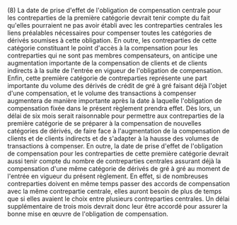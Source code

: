 (8) La date de prise d'effet de l'obligation de compensation centrale pour les contreparties de la première catégorie devrait tenir compte du fait qu'elles pourraient ne pas avoir établi avec les contreparties centrales les liens préalables nécessaires pour compenser toutes les catégories de dérivés soumises à cette obligation. En outre, les contreparties de cette catégorie constituant le point d'accès à la compensation pour les contreparties qui ne sont pas membres compensateurs, on anticipe une augmentation importante de la compensation de clients et de clients indirects à la suite de l'entrée en vigueur de l'obligation de compensation. Enfin, cette première catégorie de contreparties représente une part importante du volume des dérivés de crédit de gré à gré faisant déjà l'objet d'une compensation, et le volume des transactions à compenser augmentera de manière importante après la date à laquelle l'obligation de compensation fixée dans le présent règlement prendra effet. Dès lors, un délai de six mois serait raisonnable pour permettre aux contreparties de la première catégorie de se préparer à la compensation de nouvelles catégories de dérivés, de faire face à l'augmentation de la compensation de clients et de clients indirects et de s'adapter à la hausse des volumes de transactions à compenser. En outre, la date de prise d'effet de l'obligation de compensation pour les contreparties de cette première catégorie devrait aussi tenir compte du nombre de contreparties centrales assurant déjà la compensation d'une même catégorie de dérivés de gré à gré au moment de l'entrée en vigueur du présent règlement. En effet, si de nombreuses contreparties doivent en même temps passer des accords de compensation avec la même contrepartie centrale, elles auront besoin de plus de temps que si elles avaient le choix entre plusieurs contreparties centrales. Un délai supplémentaire de trois mois devrait donc leur être accordé pour assurer la bonne mise en œuvre de l'obligation de compensation.